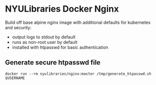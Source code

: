 # NYULibraries Docker Nginx

Build off base alpine nginx image with additional defaults for kubernetes and security:

- output logs to stdout by default
- runs as non-root user by default
- installed with htpasswd for basic authentication

## Generate secure htpasswd file

```
docker run --rm nyulibraries/nginx:master /tmp/generate_htpasswd.sh $USERNAME
```
